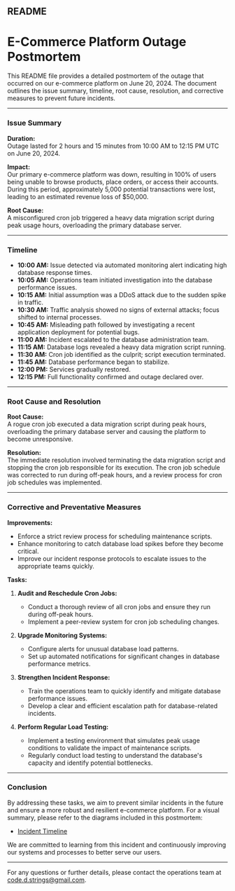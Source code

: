 ## README

# E-Commerce Platform Outage Postmortem

This README file provides a detailed postmortem of the outage that occurred on our e-commerce platform on June 20, 2024. The document outlines the issue summary, timeline, root cause, resolution, and corrective measures to prevent future incidents.

---

### Issue Summary

**Duration:**  
Outage lasted for 2 hours and 15 minutes from 10:00 AM to 12:15 PM UTC on June 20, 2024.

**Impact:**  
Our primary e-commerce platform was down, resulting in 100% of users being unable to browse products, place orders, or access their accounts. During this period, approximately 5,000 potential transactions were lost, leading to an estimated revenue loss of $50,000.

**Root Cause:**  
A misconfigured cron job triggered a heavy data migration script during peak usage hours, overloading the primary database server.

---

### Timeline

- **10:00 AM:** Issue detected via automated monitoring alert indicating high database response times.
- **10:05 AM:** Operations team initiated investigation into the database performance issues.
- **10:15 AM:** Initial assumption was a DDoS attack due to the sudden spike in traffic.
- **10:30 AM:** Traffic analysis showed no signs of external attacks; focus shifted to internal processes.
- **10:45 AM:** Misleading path followed by investigating a recent application deployment for potential bugs.
- **11:00 AM:** Incident escalated to the database administration team.
- **11:15 AM:** Database logs revealed a heavy data migration script running.
- **11:30 AM:** Cron job identified as the culprit; script execution terminated.
- **11:45 AM:** Database performance began to stabilize.
- **12:00 PM:** Services gradually restored.
- **12:15 PM:** Full functionality confirmed and outage declared over.

---

### Root Cause and Resolution

**Root Cause:**  
A rogue cron job executed a data migration script during peak hours, overloading the primary database server and causing the platform to become unresponsive.

**Resolution:**  
The immediate resolution involved terminating the data migration script and stopping the cron job responsible for its execution. The cron job schedule was corrected to run during off-peak hours, and a review process for cron job schedules was implemented.

---

### Corrective and Preventative Measures

**Improvements:**  
- Enforce a strict review process for scheduling maintenance scripts.
- Enhance monitoring to catch database load spikes before they become critical.
- Improve our incident response protocols to escalate issues to the appropriate teams quickly.

**Tasks:**
1. **Audit and Reschedule Cron Jobs:**  
   - Conduct a thorough review of all cron jobs and ensure they run during off-peak hours.
   - Implement a peer-review system for cron job scheduling changes.

2. **Upgrade Monitoring Systems:**  
   - Configure alerts for unusual database load patterns.
   - Set up automated notifications for significant changes in database performance metrics.

3. **Strengthen Incident Response:**  
   - Train the operations team to quickly identify and mitigate database performance issues.
   - Develop a clear and efficient escalation path for database-related incidents.

4. **Perform Regular Load Testing:**  
   - Implement a testing environment that simulates peak usage conditions to validate the impact of maintenance scripts.
   - Regularly conduct load testing to understand the database's capacity and identify potential bottlenecks.

---

### Conclusion

By addressing these tasks, we aim to prevent similar incidents in the future and ensure a more robust and resilient e-commerce platform. For a visual summary, please refer to the diagrams included in this postmortem:

- [Incident Timeline](https://docs.google.com/document/d/10ChQIRODjmr4xzObiYUHTMz13S7AkQmK5bSpIdmZwUs/edit?usp=sharing)

We are committed to learning from this incident and continuously improving our systems and processes to better serve our users.

---

For any questions or further details, please contact the operations team at [code.d.strings@gmail.com](mailto:code.d.strings@gmail.com).
